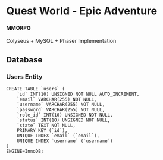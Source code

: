 # Quest World - Epic Adventure
#### MMORPG

Colyseus + MySQL + Phaser Implementation

## Database

### Users Entity

```mysql
CREATE TABLE `users` (
	`id` INT(10) UNSIGNED NOT NULL AUTO_INCREMENT,
	`email` VARCHAR(255) NOT NULL,
	`username` VARCHAR(255) NOT NULL,
	`password` VARCHAR(255) NOT NULL,
	`role_id` INT(10) UNSIGNED NOT NULL,
	`status` INT(10) UNSIGNED NOT NULL,
	`state` TEXT NOT NULL,
	PRIMARY KEY (`id`),
	UNIQUE INDEX `email` (`email`),
	UNIQUE INDEX `username` (`username`)
)
ENGINE=InnoDB;
```
